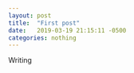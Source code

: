 ```yaml
---
layout: post
title:  "First post"
date:   2019-03-19 21:15:11 -0500
categories: nothing
---
```

Writing
